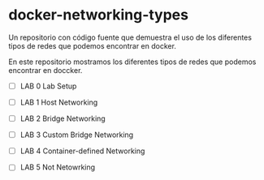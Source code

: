 # docker-networking-types
Un repositorio con código fuente que demuestra el uso de los diferentes tipos de redes que podemos encontrar en docker.

En este repositorio mostramos los diferentes tipos de redes que podemos encontrar en doccker.

- [ ] LAB 0 Lab Setup
- [ ] LAB 1 Host Networking
- [ ] LAB 2 Bridge Networking
- [ ] LAB 3 Custom Bridge Networking
- [ ] LAB 4 Container-defined Networking
- [ ] LAB 5 Not Netowrking


